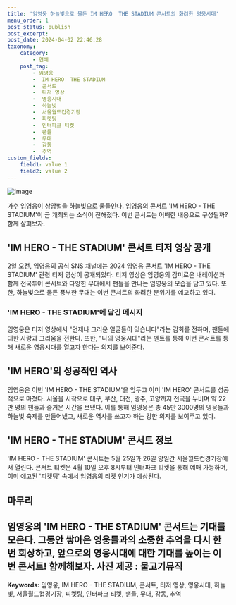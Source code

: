 ```yaml
---
title: '임영웅 하늘빛으로 물든 IM HERO  THE STADIUM 콘서트의 화려한 영웅시대'
menu_order: 1
post_status: publish
post_excerpt: 
post_date: 2024-04-02 22:46:28
taxonomy:
    category:
        - 연예
    post_tag:
        - 임영웅
        -  IM HERO  THE STADIUM
        -  콘서트
        -  티저 영상
        -  영웅시대
        -  하늘빛
        -  서울월드컵경기장
        -  피켓팅
        -  인터파크 티켓
        -  팬들
        -  무대
        -  감동
        -  추억
custom_fields:
    field1: value 1
    field2: value 2
---
```


![Image](https://ssl.pstatic.net/mimgnews/image/112/2024/04/02/202404020810559156197_20240402081122_01_20240402081401214.jpg?type=w540)

가수 임영웅이 상암벌을 하늘빛으로 물들인다. 임영웅의 콘서트 'IM HERO - THE STADIUM'이 곧 개최되는 소식이 전해졌다. 이번 콘서트는 어떠한 내용으로 구성될까? 함께 살펴보자.
## 'IM HERO - THE STADIUM' 콘서트 티저 영상 공개
2일 오전, 임영웅의 공식 SNS 채널에는 2024 임영웅 콘서트 'IM HERO - THE STADIUM' 관련 티저 영상이 공개되었다. 티저 영상은 임영웅의 감미로운 내레이션과 함께 전국투어 콘서트와 다양한 무대에서 팬들을 만나는 임영웅의 모습을 담고 있다. 또한, 하늘빛으로 물든 풍부한 무대는 이번 콘서트의 화려한 분위기를 예고하고 있다.
### 'IM HERO - THE STADIUM'에 담긴 메시지
임영웅은 티저 영상에서 "언제나 그리운 얼굴들이 있습니다"라는 감회를 전하며, 팬들에 대한 사랑과 그리움을 전한다. 또한, "나의 영웅시대"라는 멘트를 통해 이번 콘서트를 통해 새로운 영웅시대를 열고자 한다는 의지를 보여준다.
## 'IM HERO'의 성공적인 역사
임영웅은 이번 'IM HERO - THE STADIUM'을 앞두고 이미 'IM HERO' 콘서트를 성공적으로 마쳤다. 서울을 시작으로 대구, 부산, 대전, 광주, 고양까지 전국을 누비며 약 22만 명의 팬들과 즐거운 시간을 보냈다. 이를 통해 임영웅은 총 45만 3000명의 영웅들과 하늘빛 축제를 만들어냈고, 새로운 역사를 쓰고자 하는 강한 의지를 보여주고 있다.
## 'IM HERO - THE STADIUM' 콘서트 정보
'IM HERO - THE STADIUM' 콘서트는 5월 25일과 26일 양일간 서울월드컵경기장에서 열린다. 콘서트 티켓은 4월 10일 오후 8시부터 인터파크 티켓을 통해 예매 가능하며, 이미 예고된 '피켓팅' 속에서 임영웅의 티켓 인기가 예상된다.
## 마무리
임영웅의 'IM HERO - THE STADIUM' 콘서트는 기대를 모은다. 그동안 쌓아온 영웅들과의 소중한 추억을 다시 한번 회상하고, 앞으로의 영웅시대에 대한 기대를 높이는 이번 콘서트! 함께해보자.
사진 제공 : 물고기뮤직
---
**Keywords:** 임영웅, IM HERO - THE STADIUM, 콘서트, 티저 영상, 영웅시대, 하늘빛, 서울월드컵경기장, 피켓팅, 인터파크 티켓, 팬들, 무대, 감동, 추억
